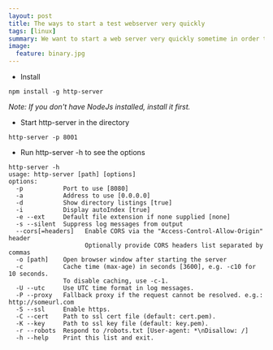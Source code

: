 ```yaml
---
layout: post
title: The ways to start a test webserver very quickly 
tags: [linux]
summary: We want to start a web server very quickly sometime in order to test something, but we do not want to set up neither Apache, nor Nigix as it need spend sometime to set them up. There are some handly ways make your life much easier.
image:
  feature: binary.jpg
---
```

* Install

<!--lang: bash-->
```
npm install -g http-server
```
*Note: If you don't have NodeJs installed, install it first.*
* Start http-server in the directory

<!--lang: bash-->
```
http-server -p 8001
```
* Run http-server -h to see the options

<!--lang: bash-->
```
http-server -h
usage: http-server [path] [options]
options:
  -p           Port to use [8080]
  -a           Address to use [0.0.0.0]
  -d           Show directory listings [true]
  -i           Display autoIndex [true]
  -e --ext     Default file extension if none supplied [none]
  -s --silent  Suppress log messages from output
  --cors[=headers]   Enable CORS via the "Access-Control-Allow-Origin" header
                     Optionally provide CORS headers list separated by commas
  -o [path]    Open browser window after starting the server
  -c           Cache time (max-age) in seconds [3600], e.g. -c10 for 10 seconds.
               To disable caching, use -c-1.
  -U --utc     Use UTC time format in log messages.
  -P --proxy   Fallback proxy if the request cannot be resolved. e.g.: http://someurl.com
  -S --ssl     Enable https.
  -C --cert    Path to ssl cert file (default: cert.pem).
  -K --key     Path to ssl key file (default: key.pem).
  -r --robots  Respond to /robots.txt [User-agent: *\nDisallow: /]
  -h --help    Print this list and exit.
```
